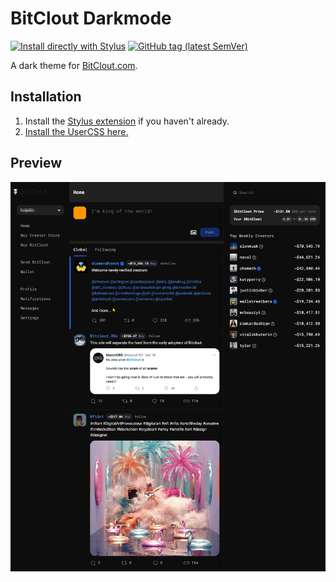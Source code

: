 # BitClout Darkmode
[![Install directly with Stylus](https://img.shields.io/badge/Install%20directly%20with-Stylus-238b8b.svg)](https://raw.githubusercontent.com/chapel/bitclout-darkmode/master/bitclout-dark.user.css)
[![GitHub tag (latest SemVer)](https://img.shields.io/github/tag/chapel/bitclout-darkmode.svg?label=version)](https://github.com/chapel/bitclout-darkmode/tags)

A dark theme for [BitClout.com](https://bitclout.com/).

## Installation
1. Install the [Stylus extension](https://add0n.com/stylus.html) if you haven't already.
2. [Install the UserCSS here.](https://raw.githubusercontent.com/chapel/bitclout-darkmode/master/bitclout-dark.user.css)

## Preview
![](https://github.com/chapel/bitclout-darkmode/blob/main/screeenshots/bitclout-dark-global-example-anon.png)
